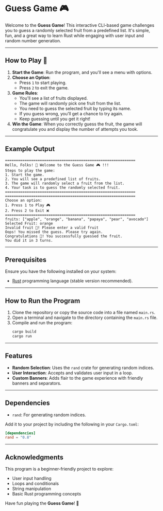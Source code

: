 # Guess Game 🎮

Welcome to the **Guess Game**! This interactive CLI-based game challenges you to guess a randomly selected fruit from a predefined list. It's simple, fun, and a great way to learn Rust while engaging with user input and random number generation.

---

## How to Play 🚀

1. **Start the Game**: Run the program, and you'll see a menu with options.
2. **Choose an Option**:
   - Press `1` to start playing.
   - Press `2` to exit the game.
3. **Game Rules**:
   - You'll see a list of fruits displayed.
   - The game will randomly pick one fruit from the list.
   - You need to guess the selected fruit by typing its name.
   - If you guess wrong, you’ll get a chance to try again.
   - Keep guessing until you get it right!
4. **Win the Game**: When you correctly guess the fruit, the game will congratulate you and display the number of attempts you took.

---

## Example Output

```plaintext
============================================================
Hello, Folks! 👋 Welcome to the Guess Game 🎮 !!!
Steps to play the game:
1. Start the game.
2. You will see a predefined list of fruits.
3. The game will randomly select a fruit from the list.
4. Your task is to guess the randomly selected fruit.
============================================================
============================================================
Choose an option:
1. Press 1 to Play 🎮
2. Press 2 to Exit ❌
============================================================
fruits: ["apple", "orange", "banana", "papaya", "pear", "avocado"]
Selected Fruit: orange
Invalid fruit 🔴! Please enter a valid fruit
Oops! You missed the guess. Please try again.
Congratulations 💐! You successfully guessed the fruit.
You did it in 3 turns.
```

---

## Prerequisites

Ensure you have the following installed on your system:

- [Rust](https://www.rust-lang.org/tools/install) programming language (stable version recommended).

---

## How to Run the Program

1. Clone the repository or copy the source code into a file named `main.rs`.
2. Open a terminal and navigate to the directory containing the `main.rs` file.
3. Compile and run the program:
   ```bash
   cargo build
   cargo run
   ```

---

## Features

- **Random Selection**: Uses the `rand` crate for generating random indices.
- **User Interaction**: Accepts and validates user input in a loop.
- **Custom Banners**: Adds flair to the game experience with friendly banners and separators.

---

## Dependencies

- `rand`: For generating random indices.

Add it to your project by including the following in your `Cargo.toml`:

```toml
[dependencies]
rand = "0.8"
```

---

## Acknowledgments

This program is a beginner-friendly project to explore:

- User input handling
- Loops and conditionals
- String manipulation
- Basic Rust programming concepts

Have fun playing the **Guess Game**! 🎉
